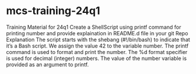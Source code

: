 # mcs-training-24q1
Training  Material for 24q1
Create a ShellScript using printf command for printing number and provide explaination in README.d file in your git Repo
Explanation
The script starts with the shebang (#!/bin/bash) to indicate that it’s a Bash script.
We assign the value 42 to the variable number.
The printf command is used to format and print the number. The %d format specifier is used for decimal (integer) numbers.
The value of the number variable is provided as an argument to printf.